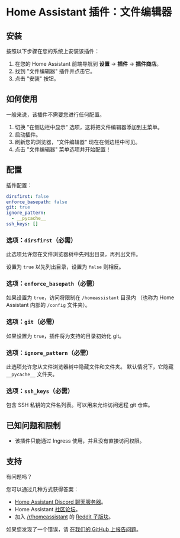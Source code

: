 # Home Assistant 插件：文件编辑器

## 安装

按照以下步骤在您的系统上安装该插件：

1. 在您的 Home Assistant 前端导航到 **设置** -> **插件** -> **插件商店**。
2. 找到 "文件编辑器" 插件并点击它。
3. 点击 "安装" 按钮。

## 如何使用

一般来说，该插件不需要您进行任何配置。

1. 切换 "在侧边栏中显示" 选项，这将把文件编辑器添加到主菜单。
2. 启动插件。
3. 刷新您的浏览器，"文件编辑器" 现在在侧边栏中可见。
4. 点击 "文件编辑器" 菜单选项并开始配置！

## 配置

插件配置：

```yaml
dirsfirst: false
enforce_basepath: false
git: true
ignore_pattern:
  - __pycache__
ssh_keys: []
```

### 选项：`dirsfirst`（必需）

此选项允许您在文件浏览器树中先列出目录，再列出文件。

设置为 `true` 以先列出目录，设置为 `false` 则相反。

### 选项：`enforce_basepath`（必需）

如果设置为 `true`，访问将限制在 `/homeassistant` 目录内
（也称为 Home Assistant 内部的 `/config` 文件夹）。

### 选项：`git`（必需）

如果设置为 `true`，插件将为支持的目录初始化 git。

### 选项：`ignore_pattern`（必需）

此选项允许您从文件浏览器树中隐藏文件和文件夹。
默认情况下，它隐藏 `__pycache__` 文件夹。

### 选项：`ssh_keys`（必需）

包含 SSH 私钥的文件名列表。可以用来允许访问远程 git 仓库。

## 已知问题和限制

- 该插件只能通过 Ingress 使用，并且没有直接访问权限。

## 支持

有问题吗？

您可以通过几种方式获得答案：

- [Home Assistant Discord 聊天服务器][discord]。
- Home Assistant [社区论坛][forum]。
- 加入 [/r/homeassistant][reddit] 的 [Reddit 子版块][reddit]。

如果您发现了一个错误，请 [在我们的 GitHub 上报告问题][issue]。

[discord]: https://discord.gg/c5DvZ4e
[forum]: https://community.home-assistant.io
[issue]: https://github.com/home-assistant/addons/issues
[reddit]: https://reddit.com/r/homeassistant